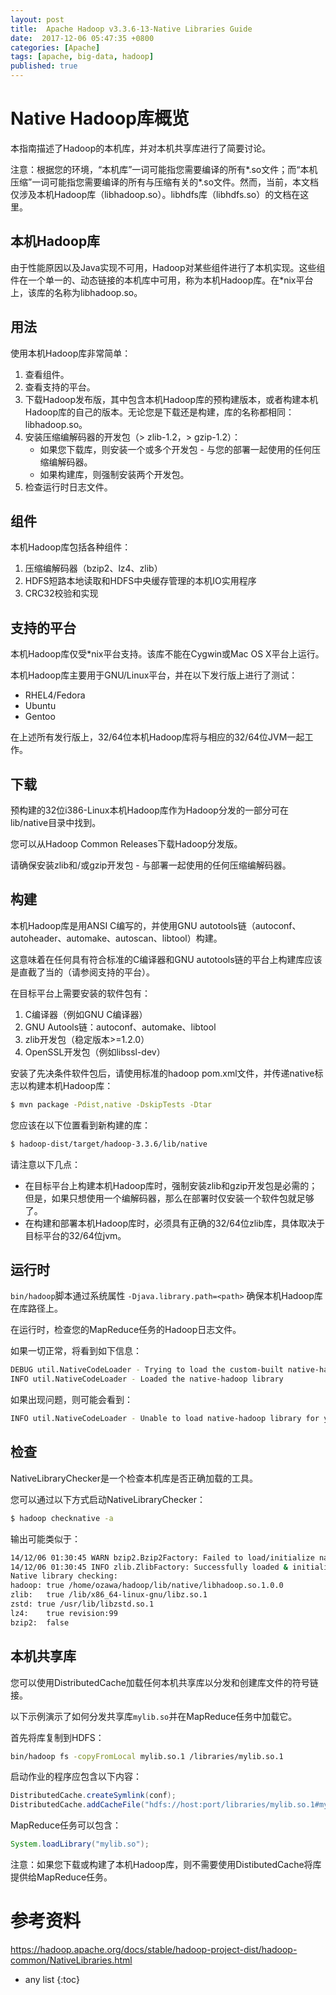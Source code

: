 ```yaml
---
layout: post
title:  Apache Hadoop v3.3.6-13-Native Libraries Guide
date:  2017-12-06 05:47:35 +0800
categories: [Apache]
tags: [apache, big-data, hadoop]
published: true
---
```


# Native Hadoop库概览

本指南描述了Hadoop的本机库，并对本机共享库进行了简要讨论。

注意：根据您的环境，“本机库”一词可能指您需要编译的所有*.so文件；而“本机压缩”一词可能指您需要编译的所有与压缩有关的*.so文件。然而，当前，本文档仅涉及本机Hadoop库（libhadoop.so）。libhdfs库（libhdfs.so）的文档在这里。

## 本机Hadoop库

由于性能原因以及Java实现不可用，Hadoop对某些组件进行了本机实现。这些组件在一个单一的、动态链接的本机库中可用，称为本机Hadoop库。在*nix平台上，该库的名称为libhadoop.so。

## 用法
使用本机Hadoop库非常简单：

1. 查看组件。
2. 查看支持的平台。
3. 下载Hadoop发布版，其中包含本机Hadoop库的预构建版本，或者构建本机Hadoop库的自己的版本。无论您是下载还是构建，库的名称都相同：libhadoop.so。
4. 安装压缩编解码器的开发包（> zlib-1.2，> gzip-1.2）：
   - 如果您下载库，则安装一个或多个开发包 - 与您的部署一起使用的任何压缩编解码器。
   - 如果构建库，则强制安装两个开发包。
5. 检查运行时日志文件。

## 组件

本机Hadoop库包括各种组件：

1. 压缩编解码器（bzip2、lz4、zlib）
2. HDFS短路本地读取和HDFS中央缓存管理的本机IO实用程序
3. CRC32校验和实现

## 支持的平台

本机Hadoop库仅受*nix平台支持。该库不能在Cygwin或Mac OS X平台上运行。

本机Hadoop库主要用于GNU/Linux平台，并在以下发行版上进行了测试：

- RHEL4/Fedora
- Ubuntu
- Gentoo

在上述所有发行版上，32/64位本机Hadoop库将与相应的32/64位JVM一起工作。

## 下载

预构建的32位i386-Linux本机Hadoop库作为Hadoop分发的一部分可在lib/native目录中找到。

您可以从Hadoop Common Releases下载Hadoop分发版。

请确保安装zlib和/或gzip开发包 - 与部署一起使用的任何压缩编解码器。

## 构建

本机Hadoop库是用ANSI C编写的，并使用GNU autotools链（autoconf、autoheader、automake、autoscan、libtool）构建。

这意味着在任何具有符合标准的C编译器和GNU autotools链的平台上构建库应该是直截了当的（请参阅支持的平台）。

在目标平台上需要安装的软件包有：

1. C编译器（例如GNU C编译器）
2. GNU Autools链：autoconf、automake、libtool
3. zlib开发包（稳定版本>=1.2.0）
4. OpenSSL开发包（例如libssl-dev）

安装了先决条件软件包后，请使用标准的hadoop pom.xml文件，并传递native标志以构建本机Hadoop库：

```bash
$ mvn package -Pdist,native -DskipTests -Dtar
```

您应该在以下位置看到新构建的库：

```bash
$ hadoop-dist/target/hadoop-3.3.6/lib/native
```

请注意以下几点：

- 在目标平台上构建本机Hadoop库时，强制安装zlib和gzip开发包是必需的；但是，如果只想使用一个编解码器，那么在部署时仅安装一个软件包就足够了。
- 在构建和部署本机Hadoop库时，必须具有正确的32/64位zlib库，具体取决于目标平台的32/64位jvm。
  
## 运行时

`bin/hadoop`脚本通过系统属性 `-Djava.library.path=<path>` 确保本机Hadoop库在库路径上。

在运行时，检查您的MapReduce任务的Hadoop日志文件。

如果一切正常，将看到如下信息：

```bash
DEBUG util.NativeCodeLoader - Trying to load the custom-built native-hadoop library...
INFO util.NativeCodeLoader - Loaded the native-hadoop library
```

如果出现问题，则可能会看到：

```bash
INFO util.NativeCodeLoader - Unable to load native-hadoop library for your platform... using builtin-java classes where applicable
```

## 检查

NativeLibraryChecker是一个检查本机库是否正确加载的工具。

您可以通过以下方式启动NativeLibraryChecker：

```bash
$ hadoop checknative -a
```

输出可能类似于：

```bash
14/12/06 01:30:45 WARN bzip2.Bzip2Factory: Failed to load/initialize native-bzip2 library system-native, will use pure-Java version
14/12/06 01:30:45 INFO zlib.ZlibFactory: Successfully loaded & initialized native-zlib library
Native library checking:
hadoop: true /home/ozawa/hadoop/lib/native/libhadoop.so.1.0.0
zlib:   true /lib/x86_64-linux-gnu/libz.so.1
zstd: true /usr/lib/libzstd.so.1
lz4:    true revision:99
bzip2:  false
```

## 本机共享库

您可以使用DistributedCache加载任何本机共享库以分发和创建库文件的符号链接。

以下示例演示了如何分发共享库`mylib.so`并在MapReduce任务中加载它。

首先将库复制到HDFS：

```bash
bin/hadoop fs -copyFromLocal mylib.so.1 /libraries/mylib.so.1
```

启动作业的程序应包含以下内容：

```java
DistributedCache.createSymlink(conf);
DistributedCache.addCacheFile("hdfs://host:port/libraries/mylib.so.1#mylib.so", conf);
```

MapReduce任务可以包含：

```java
System.loadLibrary("mylib.so");
```

注意：如果您下载或构建了本机Hadoop库，则不需要使用DistibutedCache将库提供给MapReduce任务。

# 参考资料

https://hadoop.apache.org/docs/stable/hadoop-project-dist/hadoop-common/NativeLibraries.html

* any list
{:toc}